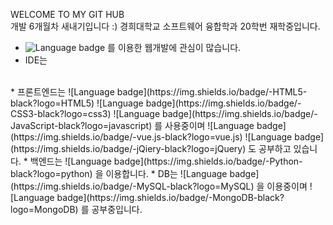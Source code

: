 <!--
**Ywoosang/Ywoosang** is a ✨ _special_ ✨ repository because its `README.md` (this file) appears on your GitHub profile.

Here are some ideas to get you started:

- 🔭 I’m currently working on ...
- 🌱 I’m currently learning ...
- 👯 I’m looking to collaborate on ...
- 🤔 I’m looking for help with ...
- 💬 Ask me about ...
- 📫 How to reach me: ...
- 😄 Pronouns: ...
- ⚡ Fun fact: ...
-->
WELCOME TO MY GIT HUB  
개발 6개월차 새내기입니다 :) 
경희대학교 소프트웨어 융합학과 20학번 재학중입니다. <br>
* ![Language badge](https://img.shields.io/badge/-Flask-black?logo=Flask) 를 이용한 웹개발에 관심이 많습니다.
* IDE는 
<br>
* 프론트엔드는 ![Language badge](https://img.shields.io/badge/-HTML5-black?logo=HTML5) ![Language badge](https://img.shields.io/badge/-CSS3-black?logo=css3) ![Language badge](https://img.shields.io/badge/-JavaScript-black?logo=javascript) 를 사용중이며 ![Language badge](https://img.shields.io/badge/-vue.js-black?logo=vue.js) ![Language badge](https://img.shields.io/badge/-jQiery-black?logo=jQuery) 도 공부하고 있습니다. 
* 백엔드는 ![Language badge](https://img.shields.io/badge/-Python-black?logo=python) 을 이용합니다. 
* DB는 ![Language badge](https://img.shields.io/badge/-MySQL-black?logo=MySQL) 을 이용중이며 ![Language badge](https://img.shields.io/badge/-MongoDB-black?logo=MongoDB) 를 공부중입니다.  



